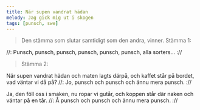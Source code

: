 ```yaml
---
title: När supen vandrat hädan
melody: Jag gick mig ut i skogen
tags: [punsch, swe]
---
```


> Den stämma som slutar samtidigt som den andra, vinner.
> Stämma 1:

//: Punsch, punsch, punsch, punsch,
punsch, punsch, alla sorters... ://

> Stämma 2:

När supen vandrat hädan
och maten lagts därpå,
och kaffet står på bordet,
vad väntar vi då på?
//: Jo, punsch och punsch och ännu
mera punsch. ://

Ja, den föll oss i smaken,
nu ropar vi gutår,
och koppen står där naken
och väntar på en tår.
//: Å punsch och punsch och ännu
mera punsch. ://
